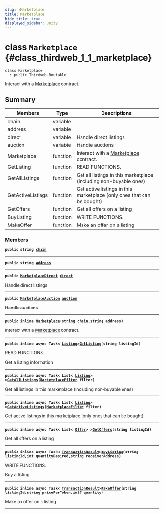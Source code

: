 ```yaml
---
slug: /Marketplace
title: Marketplace
hide_title: true
displayed_sidebar: unity
---
```


# class `Marketplace` {#class_thirdweb_1_1_marketplace}

```
class Marketplace
  : public Thirdweb.Routable
```

Interact with a [Marketplace](#class_thirdweb_1_1_marketplace) contract.

## Summary

| Members           | Type     | Descriptions                                                             |
| ----------------- | -------- | ------------------------------------------------------------------------ |
| chain             | variable |                                                                          |
| address           | variable |                                                                          |
| direct            | variable | Handle direct listings                                                   |
| auction           | variable | Handle auctions                                                          |
| Marketplace       | function | Interact with a [Marketplace](#class_thirdweb_1_1_marketplace) contract. |
| GetListing        | function | READ FUNCTIONS.                                                          |
| GetAllListings    | function | Get all listings in this marketplace (including non-buyable ones)        |
| GetActiveListings | function | Get active listings in this marketplace (only ones that can be bought)   |
| GetOffers         | function | Get all offers on a listing                                              |
| BuyListing        | function | WRITE FUNCTIONS.                                                         |
| MakeOffer         | function | Make an offer on a listing                                               |

### Members

**`public string `[`chain`](#class_thirdweb_1_1_marketplace_1a29198058e94889f280093d44b4ee55d2)**

---

**`public string `[`address`](#class_thirdweb_1_1_marketplace_1af4d8e43c01a267c50a7104b88ed26eab)**

---

**`public `[`MarketplaceDirect`](docs/unity/MarketplaceDirect.md#class_thirdweb_1_1_marketplace_direct)` `[`direct`](#class_thirdweb_1_1_marketplace_1a122030796b9dd39b5515e2b1ebdf203f)**

Handle direct listings

---

**`public `[`MarketplaceAuction`](docs/unity/MarketplaceAuction.md#class_thirdweb_1_1_marketplace_auction)` `[`auction`](#class_thirdweb_1_1_marketplace_1a4b3b6a5c3cd7d949d0d5daa1db870e54)**

Handle auctions

---

**`public inline `[`Marketplace`](#class_thirdweb_1_1_marketplace_1ae9f5fee7e78e1db8e1e2de8e8e763ce3)`(string chain,string address)`**

Interact with a [Marketplace](#class_thirdweb_1_1_marketplace) contract.

---

**`public inline async Task< `[`Listing`](docs/unity/Listing.md#class_thirdweb_1_1_listing)`>`[`GetListing`](#class_thirdweb_1_1_marketplace_1aa2506d499cf41c394b901d90cf1afecf)`(string listingId)`**

READ FUNCTIONS.

Get a listing information

---

**`public inline async Task< List< `[`Listing`](docs/unity/Listing.md#class_thirdweb_1_1_listing)`> >`[`GetAllListings`](#class_thirdweb_1_1_marketplace_1a258a8094a882113a15514d298a46fb74)`(`[`MarketplaceFilter`](docs/unity/MarketplaceFilter.md#class_thirdweb_1_1_marketplace_filter)` filter)`**

Get all listings in this marketplace (including non-buyable ones)

---

**`public inline async Task< List< `[`Listing`](docs/unity/Listing.md#class_thirdweb_1_1_listing)`> >`[`GetActiveListings`](#class_thirdweb_1_1_marketplace_1abd3205f14d2e2d4f28db17b800d485ac)`(`[`MarketplaceFilter`](docs/unity/MarketplaceFilter.md#class_thirdweb_1_1_marketplace_filter)` filter)`**

Get active listings in this marketplace (only ones that can be bought)

---

**`public inline async Task< List< `[`Offer`](docs/unity/Offer.md#struct_thirdweb_1_1_offer)`> >`[`GetOffers`](#class_thirdweb_1_1_marketplace_1af0ba39e692b262fae3871c2d6874318c)`(string listingId)`**

Get all offers on a listing

---

**`public inline async Task< `[`TransactionResult`](docs/unity/TransactionResult.md#class_thirdweb_1_1_transaction_result)`>`[`BuyListing`](#class_thirdweb_1_1_marketplace_1a7490b25b2f4d8cfb91cd9dfe378f7597)`(string listingId,int quantityDesired,string receiverAddress)`**

WRITE FUNCTIONS.

Buy a listing

---

**`public inline async Task< `[`TransactionResult`](docs/unity/TransactionResult.md#class_thirdweb_1_1_transaction_result)`>`[`MakeOffer`](#class_thirdweb_1_1_marketplace_1abbbca7e3bb6f03ef1449f875c1e38e6d)`(string listingId,string pricePerToken,int? quantity)`**

Make an offer on a listing

---
